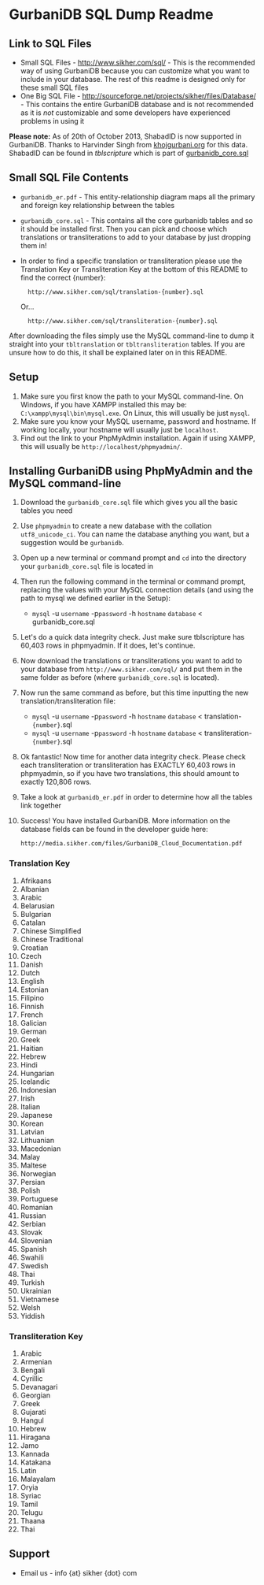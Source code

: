 # GurbaniDB SQL Dump Readme #

## Link to SQL Files ##
* Small SQL Files - http://www.sikher.com/sql/ - This is the recommended way of using GurbaniDB because you can customize what you want to include in your database. The rest of this readme is designed only for these small SQL files
* One Big SQL File - http://sourceforge.net/projects/sikher/files/Database/ - This contains the entire GurbaniDB database and is not recommended as it is _not_ customizable and some developers have experienced problems in using it

**Please note:** As of 20th of October 2013, ShabadID is now supported in GurbaniDB. Thanks to Harvinder Singh from [khojgurbani.org](http://www.khojgurbani.org) for this data. ShabadID can be found in _tblscripture_ which is part of [gurbanidb_core.sql](www.sikher.com/sql/gurbanidb_core.sql)

## Small SQL File Contents ##
* `gurbanidb_er.pdf` - This entity-relationship diagram maps all the 
primary and foreign key relationship between the tables
* `gurbanidb_core.sql` - This contains all the core gurbanidb tables and
so it should be installed first. Then you can pick and choose which
translations or transliterations to add to your database by just dropping
them in!
* In order to find a specific translation or transliteration please use the
Translation Key or Transliteration Key at the bottom of this README to find
the correct {number}:


		http://www.sikher.com/sql/translation-{number}.sql
		
	Or...

		http://www.sikher.com/sql/transliteration-{number}.sql
		
After downloading the files simply use the MySQL command-line to dump it
straight into your `tbltranslation` or `tbltransliteration` tables. If you are
unsure how to do this, it shall be explained later on in this README.

## Setup ##
1. Make sure you first know the path to your MySQL command-line. On Windows, if you have XAMPP installed this may be: `C:\xampp\mysql\bin\mysql.exe`. On Linux, this will usually be just `mysql`.
2. Make sure you know your MySQL username, password and hostname. If working locally, your hostname will usually just be `localhost`.
3. Find out the link to your PhpMyAdmin installation. Again if using XAMPP, this will usually be `http://localhost/phpmyadmin/`.

## Installing GurbaniDB using PhpMyAdmin and the MySQL command-line ##
1. Download the `gurbanidb_core.sql` file which gives you all the 
basic tables you need
2. Use `phpmyadmin` to create a new database with the collation 
`utf8_unicode_ci`. You can name the database anything you want, but a 
suggestion would be `gurbanidb`.
3. Open up a new terminal or command prompt and `cd` into the 
directory your `gurbanidb_core.sql` file is located in
4. Then run the following command in the terminal or command prompt, 
replacing the values with your MySQL connection details (and using the
path to mysql we defined earlier in the Setup):
	* `mysql` -u `username` -p`password` -h `hostname` `database` < gurbanidb_core.sql
5. Let's do a quick data integrity check. Just make sure tblscripture
has 60,403 rows in phpmyadmin. If it does, let's continue.
6. Now download the translations or transliterations you want to add to
your database from `http://www.sikher.com/sql/` and put them in the same
folder as before (where `gurbanidb_core.sql` is located).
7. Now run the same command as before, but this time inputting the new
translation/transliteration file:
	* `mysql` -u `username` -p`password` -h `hostname` `database` < translation-`{number}`.sql
	* `mysql` -u `username` -p`password` -h `hostname` `database` < transliteration-`{number}`.sql
8. Ok fantastic! Now time for another data integrity check. Please check each
transliteration or transliteration has EXACTLY 60,403 rows in phpmyadmin, so if
you have two translations, this should amount to exactly 120,806 rows.
9. Take a look at `gurbanidb_er.pdf` in order to determine how all the tables
link together
10. Success! You have installed GurbaniDB. More information on the database fields can
be found in the developer guide here:

		http://media.sikher.com/files/GurbaniDB_Cloud_Documentation.pdf

### Translation Key ###
1. Afrikaans
2. Albanian
3. Arabic
4. Belarusian
5. Bulgarian
6. Catalan
7. Chinese Simplified
8. Chinese Traditional
9. Croatian
10. Czech
11. Danish
12. Dutch
13. English
14. Estonian
15. Filipino
16. Finnish
17. French
18. Galician
19. German
20. Greek
21. Haitian
22. Hebrew
23. Hindi
24. Hungarian
25. Icelandic
26. Indonesian
27. Irish
28. Italian
29. Japanese
30. Korean
31. Latvian
32. Lithuanian
33. Macedonian
34. Malay
35. Maltese
36. Norwegian
37. Persian
38. Polish
39. Portuguese
40. Romanian
41. Russian
42. Serbian
43. Slovak
44. Slovenian
45. Spanish
46. Swahili
47. Swedish
48. Thai
49. Turkish
50. Ukrainian
51. Vietnamese
52. Welsh
53. Yiddish

### Transliteration Key ###
1. Arabic
2. Armenian
3. Bengali
4. Cyrillic
5. Devanagari
6. Georgian
7. Greek
8. Gujarati
9. Hangul
10. Hebrew
11. Hiragana
12. Jamo
13. Kannada
14. Katakana
15. Latin
16. Malayalam
17. Oryia
18. Syriac
19. Tamil
20. Telugu
21. Thaana
22. Thai

## Support ##
* Email us - info {at} sikher {dot} com
